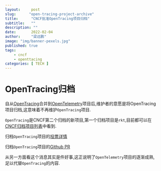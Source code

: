 ```yaml
---
layout:     post 
slug:      "open-tracing-project-archive"
title:      "CNCF批准OpenTracing项目归档"
subtitle:   ""
description: ""
date:       2022-02-04
author:     "梁远鹏"
image: "img/banner-pexels.jpg"
published: true
tags:
    - cncf
    - openttacing
categories: [ TECH ]
---
```


#  OpenTracing归档

自从[OpenTracing](https://github.com/opentracing)合并到[OpenTelemetry](https://github.com/open-telemetry)项目后,维护者的意愿是将OpenTracing项目归档,这意味着不再维护`OpenTracing`项目.  

`OpenTracing`是CNCF第二个归档的新项目,第一个归档项目是`rkt`,目前都可以在[CNCF归档项目列表](https://www.cncf.io/archived-projects/)中看到.  

归档`OpenTracing`项目的[投票详情](https://lists.cncf.io/g/cncf-toc/message/6141)  

归档`OpenTracing`项目的[Github PR](https://github.com/cncf/toc/pull/710)   

从另一方面看这个消息其实是件好事,这正说明了`OpenTelemetry`项目的逐渐成熟,足以代替`OpenTracing`的内容.





